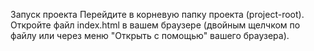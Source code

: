 Запуск проекта
Перейдите в корневую папку проекта (project-root).
Откройте файл index.html в вашем браузере (двойным щелчком по файлу или через меню "Открыть с помощью" вашего браузера).